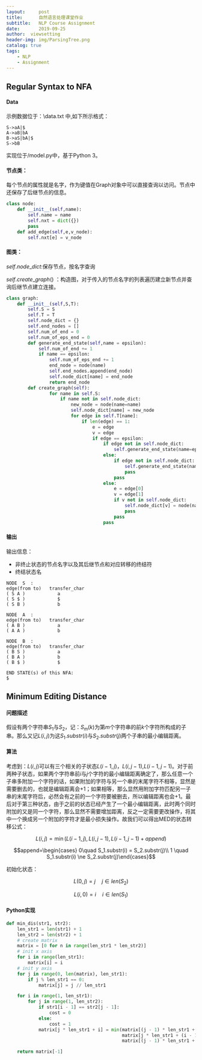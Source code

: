 ```yaml
---
layout:     post
title:      自然语言处理课堂作业
subtitle:   NLP Course Assignment
date:       2019-09-25
author:  viewsetting
header-img: img/ParsingTree.png
catalog: true
tags:
    - NLP
    - Assignment
---
```

## Regular Syntax to NFA

#### Data

示例数据位于：\data.txt 中,如下所示格式：

```
S->aA|$
A->aB|bA
B->aS|bA|$
S->bB
```

实现位于/model.py中，基于Python 3。

#### 节点类：

每个节点的属性就是名字，作为键值在Graph对象中可以直接查询以访问。节点中还保存了后继节点的信息。

```python
class node:
    def __init__(self,name):
        self.name = name
        self.nxt = dict({})
        pass
    def add_edge(self,e,v_node):
        self.nxt[e] = v_node
```

#### 图类：

$self.node\_dict$:保存节点，按名字查询

$self.create\_graph()$ ：构造图，对于传入的节点名字的列表遍历建立新节点并查询后继节点建立连接。

```python
class graph:    
    def __init__(self,S,T):        
        self.S = S        
        self.T = T              
        self.node_dict = {}        
        self.end_nodes = []        
        self.num_of_end = 0        
        self.num_of_eps_end = 0    
        def generate_end_state(self,name = epsilon):        
            self.num_of_end += 1        
            if name == epsilon:            
                self.num_of_eps_end += 1        
                end_node = node(name)        
                self.end_nodes.append(end_node)        
                self.node_dict[name] = end_node        
                return end_node    
        def create_graph(self):        
                for name in self.S:            
                    if name not in self.node_dict:                
                        new_node = node(name=name)                
                        self.node_dict[name] = new_node            
                        for edge in self.T[name]:                
                            if len(edge) == 1:                    
                                e = edge                    
                                v = edge                   
                                if edge == epsilon:                        
                                    if edge not in self.node_dict:                       
                                        self.generate_end_state(name=epsilon)                    
                                    else:                        
                                        if edge not in self.node_dict:                   
                                            self.generate_end_state(name=edge)           
                                            pass                    
                                        pass                
                                    else:                    
                                        e = edge[0]                    
                                        v = edge[1]                    
                                        if v not in self.node_dict:                       
                                            self.node_dict[v] = node(name=v)             
                                            pass                    
                                        pass                        
                                    pass
```

#### 输出

输出信息：

- 非终止状态的节点名字以及其后继节点和对应转移的终结符
- 终结状态名

```
NODE  S  :
edge(from to)   transfer_char
( S A )            a
( S $ )            $
( S B )            b

NODE  A  :
edge(from to)   transfer_char
( A B )            a
( A A )            b

NODE  B  :
edge(from to)   transfer_char
( B S )            a
( B A )            b
( B $ )            $

END STATE(s) of this NFA:
$
```

## Minimum Editing Distance

#### 问题描述

假设有两个字符串$S_1$与$S_2$，记：$S_m(k)$为第$m$个字符串的前$k$个字符所构成的子串。那么又记$L(i,j)$为这$S_1.substr(i)$与$S_2.substr(j)$两个子串的最小编辑距离。

#### 算法

考虑到：$L(i,j)$可以有三个相关的子状态$L(i-1,j)$，$L(i,j-1)$,$L(i-1,j-1)$。对于前两种子状态，如果两个字符串前$i$与$j$个字符的最小编辑距离确定了，那么任意一个子串多附加一个字符的话，如果附加的字符与另一个串的末尾字符不相等，显然是需要删去的，也就是编辑距离会+1；如果相等，那么显然用附加字符匹配另一子串的末尾字符后，必然会有之前的一个字符要被删去，所以编辑距离也会+1。最后对于第三种状态，由于之前的状态已经产生了一个最小编辑距离，此时两个同时附加的又是同一个字符，那么显然不需要增加距离，反之一定需要更改操作，将其中一个换成另一个附加的字符才是最小损失操作。故我们可以得出MED的状态转移公式：

$$L(i,j) =\min(L(i-1,j),L(i,j-1),L(i-1,j-1)+append) $$

$$append=\begin{cases} 0\quad S_1.substr(i) = S_2.substr(j)\\ 1 \quad S_1.substr(i) \ne S_2.substr(j)\end{cases}$$

初始化状态：

$$L(0,j) = j \quad j \in len(S_2)$$

$$L(i,0) = i\quad i \in len(S_1)$$

#### Python实现

```python
def min_dis(str1, str2):
    len_str1 = len(str1) + 1
    len_str2 = len(str2) + 1
    # create matrix
    matrix = [0 for n in range(len_str1 * len_str2)]
    # init x axis
    for i in range(len_str1):
        matrix[i] = i
    # init y axis
    for j in range(0, len(matrix), len_str1):
        if j % len_str1 == 0:
            matrix[j] = j // len_str1

    for i in range(1, len_str1):
        for j in range(1, len_str2):
            if str1[i - 1] == str2[j - 1]:
                cost = 0
            else:
                cost = 1
            matrix[j * len_str1 + i] = min(matrix[(j - 1) * len_str1 + i] + 1,
                                           matrix[j * len_str1 + (i - 1)] + 1,
                                           matrix[(j - 1) * len_str1 + (i - 1)] + cost)

    return matrix[-1]
```




